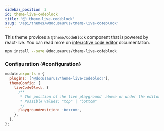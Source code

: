 ```yaml
---
sidebar_position: 3
id: theme-live-codeblock
title: '📦 theme-live-codeblock'
slug: '/api/themes/@docusaurus/theme-live-codeblock'
---
```


This theme provides a `@theme/CodeBlock` component that is powered by react-live. You can read more on [interactive code editor](../../guides/markdown-features/markdown-features-code-blocks.mdx#interactive-code-editor) documentation.

```bash npm2yarn
npm install --save @docusaurus/theme-live-codeblock
```

### Configuration {#configuration}

```js title="docusaurus.config.js"
module.exports = {
  plugins: ['@docusaurus/theme-live-codeblock'],
  themeConfig: {
    liveCodeBlock: {
      /**
       * The position of the live playground, above or under the editor
       * Possible values: "top" | "bottom"
       */
      playgroundPosition: 'bottom',
    },
  },
};
```

